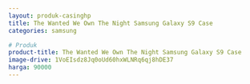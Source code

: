 ```yaml
---
layout: produk-casinghp
title: The Wanted We Own The Night Samsung Galaxy S9 Case
categories: samsung

# Produk
product-title: The Wanted We Own The Night Samsung Galaxy S9 Case
image-drive: 1VoEIsdz8Jq0oUd60hxWLNRq6qj8hDE37
harga: 90000
---
```

